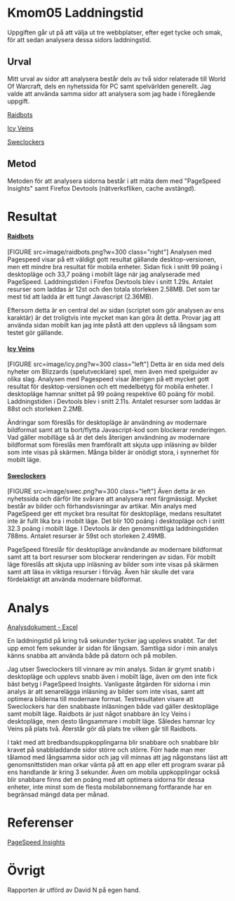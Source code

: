 # Kmom05 Laddningstid

Uppgiften går ut på att välja ut tre webbplatser, efter eget tycke och smak, för att sedan analysera dessa sidors laddningstid.

## Urval
Mitt urval av sidor att analysera består dels av två sidor relaterade till World Of Warcraft, dels en nyhetssida för PC samt spelvärlden generellt.
Jag valde att använda samma sidor att analysera som jag hade i föregående uppgift.

[Raidbots](https://www.raidbots.com/)

[Icy Veins](https://www.icy-veins.com/)

[Sweclockers](https://www.sweclockers.com/)

## Metod

Metoden för att analysera sidorna består i att mäta dem med "PageSpeed Insights" samt Firefox Devtools (nätverksfliken, cache avstängd).

# Resultat
#### [Raidbots](https://www.raidbots.com/)
[FIGURE src=image/raidbots.png?w=300 class="right"]
Analysen med Pagespeed visar på ett väldigt gott resultat gällande desktop-versionen, men ett mindre bra resultat för mobila enheter.
Sidan fick i snitt 99 poäng i desktopläge och 33,7 poäng i mobilt läge när jag analyserade med PageSpeed.
Laddningstiden i Firefox Devtools blev i snitt 1.29s.
Antalet resurser som laddas är 12st och den totala storleken 2.58MB.
Det som tar mest tid att ladda är ett tungt Javascript (2.36MB).

Eftersom detta är en central del av sidan (scriptet som gör analysen av ens karaktär) är det troligtvis inte mycket man kan göra åt detta.
Provar jag att använda sidan mobilt kan jag inte påstå att den upplevs så långsam som testet gör gällande.

#### [Icy Veins](https://www.icy-veins.com/)
[FIGURE src=image/icy.png?w=300 class="left"]
Detta är en sida med dels nyheter om Blizzards (spelutvecklare) spel, men även med spelguider av olika slag.
Analysen med Pagespeed visar återigen på ett mycket gott resultat för desktop-versionen och ett medelbetyg för mobila enheter.
I desktopläge hamnar snittet på 99 poäng respektive 60 poäng för mobil.
Laddningstiden i Devtools blev i snitt 2.11s.
Antalet resurser som laddas är 88st och storleken 2.2MB.

Ändringar som föreslås för desktopläge är användning av modernare bildformat samt att ta bort/flytta Javascript-kod som blockerar renderingen.
Vad gäller mobilläge så är det dels återigen användning av modernare bildformat som föreslås men framförallt att skjuta upp inläsning av bilder som inte visas på skärmen.
Många bilder är onödigt stora, i synnerhet för mobilt läge.

#### [Sweclockers](https://www.sweclockers.com/)
[FIGURE src=image/swec.png?w=300 class="left"]
Även detta är en nyhetssida och därför lite svårare att analysera rent färgmässigt. Mycket består av bilder och förhandsvisningar av artikar.
Min analys med PageSpeed ger ett mycket bra resultat för desktopläge, medans resultatet inte är fullt lika bra i mobilt läge.
Det blir 100 poäng i desktopläge och i snitt 32.3 poäng i mobilt läge.
I Devtools är den genomsnittliga laddningstiden 788ms.
Antalet resurser är 59st och storleken 2.49MB.

PageSpeed föreslår för desktopläge användande av modernare bildformat samt att ta bort resurser som blockerar renderingen av sidan.
För mobilt läge föreslås att skjuta upp inläsning av bilder som inte visas på skärmen samt att läsa in viktiga resurser i förväg.
Även här skulle det vara fördelaktigt att använda modernare bildformat.

# Analys
[Analysdokument - Excel](kmom05_laddningstid.xlsx)

En laddningstid på kring två sekunder tycker jag upplevs snabbt.
Tar det upp emot fem sekunder är sidan för långsam.
Samtliga sidor i min analys känns snabba att använda både på datorn och på mobilen.

Jag utser Sweclockers till vinnare av min analys. Sidan är grymt snabb i desktopläge och upplevs snabb även i mobilt läge, även om den inte fick bäst betyg i PageSpeed Insights.
Vanligaste åtgärden för sidorna i min analys är att senarelägga inläsning av bilder som inte visas, samt att optimera bilderna till modernare format.
Testresultaten visare att Sweclockers har den snabbaste inläsningen både vad gäller desktopläge samt mobilt läge.
Raidbots är just något snabbare än Icy Veins i desktopläge, men desto långsammare i mobilt läge. Således hamnar Icy Veins på plats två.
Återstår gör då plats tre vilken går till Raidbots.

I takt med att bredbandsuppkopplingarna blir snabbare och snabbare blir kravet på snabbladdande sidor
större och större. Förr hade man mer tålamod med långsamma sidor och jag vill minnas att jag någonstans läst att genomsnittstiden man orkar vänta på att en app eller ett program
svarar på ens handlande är kring 3 sekunder.
Även om mobila uppkopplingar också blir snabbare finns det en poäng med att optimera sidorna för dessa enheter, inte minst som de flesta mobilabonnemang fortfarande
har en begränsad mängd data per månad.



# Referenser
[PageSpeed Insights](https://developers.google.com/speed/pagespeed/insights/)

# Övrigt
Rapporten är utförd av David N på egen hand.
